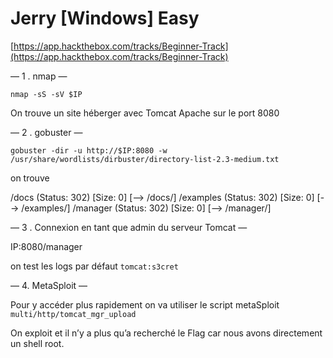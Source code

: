 # Jerry [Windows] Easy

[https://app.hackthebox.com/tracks/Beginner-Track](https://app.hackthebox.com/tracks/Beginner-Track)

— 1 . nmap —

`nmap -sS -sV $IP`

On trouve un site héberger avec Tomcat Apache sur le port 8080

— 2 . gobuster —

`gobuster -dir -u http://$IP:8080 -w /usr/share/wordlists/dirbuster/directory-list-2.3-medium.txt`

on trouve 

/docs                 (Status: 302) [Size: 0] [--> /docs/]
/examples             (Status: 302) [Size: 0] [--> /examples/]
/manager              (Status: 302) [Size: 0] [--> /manager/]

— 3 . Connexion en tant que admin du serveur Tomcat —

IP:8080/manager 

on test les logs par défaut `tomcat:s3cret`

— 4. MetaSploit —

Pour y accéder plus rapidement on va utiliser le script metaSploit `multi/http/tomcat_mgr_upload`

On exploit et il n’y a plus qu’a recherché le Flag car nous avons directement un shell root.